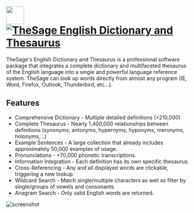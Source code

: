 # [<img src="https://cdn.jsdelivr.net/gh/JourneyOver/chocolatey-packages@2abe074087be5f4c921b6ab1ad0bc6ccd959bbfa/icons/tsedat.png" height="48" width="48" /> ![TheSage English Dictionary and Thesaurus](https://img.shields.io/chocolatey/v/tsedat.svg?label=TheSage%20English%20Dictionary%20and%20Thesaurus&style=for-the-badge)](https://chocolatey.org/packages/tsedat)

TheSage's English Dictionary and Thesaurus is a professional software package that integrates a complete dictionary and multifaceted thesaurus of the English language into a single and powerful language reference system.
TheSage can look up words directly from almost any program (IE, Word, Firefox, Outlook, Thunderbird, etc...).

## Features

* Comprehensive Dictionary - Multiple detailed definitions (+210,000)
* Complete Thesaurus - Nearly 1,400,000 relationships between definitions (synonyms, antonyms, hypernyms, hyponyms, meronyms, holonyms,...)
* Example Sentences - A large collection that already includes approximately 50,000 examples of usage.
* Pronunciations - +70,000 phonetic transcriptions.
* Information Integration - Each definition has its own specific thesaurus.
* Cross-Referencing - Any and all displayed words are clickable, triggering a new lookup.
* Wildcard Search - Match single/multiple characters as well as filter by single/groups of vowels and consonants.
* Anagram Search - Only valid English words are returned.

![screenshot](https://raw.githubusercontent.com/JourneyOver/chocolatey-packages/master/readme_imgs/tsedat.png)
